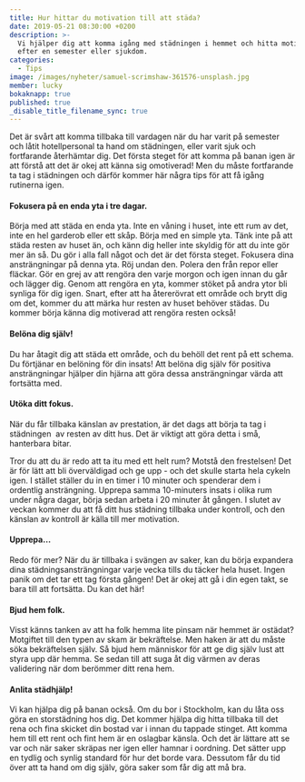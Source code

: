 ```yaml
---
title: Hur hittar du motivation till att städa?
date: 2019-05-21 08:30:00 +0200
description: >-
  Vi hjälper dig att komma igång med städningen i hemmet och hitta motivation
  efter en semester eller sjukdom.
categories:
  - Tips
image: /images/nyheter/samuel-scrimshaw-361576-unsplash.jpg
member: lucky
bokaknapp: true
published: true
_disable_title_filename_sync: true
---
```


Det &auml;r sv&aring;rt att komma tillbaka till vardagen n&auml;r du har varit p&aring; semester och l&aring;tit hotellpersonal ta hand om st&auml;dningen, eller varit sjuk och fortfarande &aring;terh&auml;mtar dig. Det f&ouml;rsta steget f&ouml;r att komma p&aring; banan igen &auml;r att f&ouml;rst&aring; att det &auml;r okej att k&auml;nna sig omotiverad\! Men du m&aring;ste fortfarande ta tag i st&auml;dningen och d&auml;rf&ouml;r kommer h&auml;r n&aring;gra tips f&ouml;r att f&aring; ig&aring;ng rutinerna igen.

#### Fokusera p&aring; en enda yta i tre dagar.

B&ouml;rja med att st&auml;da en enda yta. Inte en v&aring;ning i huset, inte ett rum av det, inte en hel garderob eller ett sk&aring;p. B&ouml;rja med en simple yta. T&auml;nk inte p&aring; att st&auml;da resten av huset &auml;n, och k&auml;nn dig heller inte skyldig f&ouml;r att du inte g&ouml;r mer &auml;n s&aring;. Du g&ouml;r i alla fall n&aring;got och det &auml;r det f&ouml;rsta steget. Fokusera dina anstr&auml;ngningar p&aring; denna yta. R&ouml;j undan den. Polera den fr&aring;n repor eller fl&auml;ckar. G&ouml;r en grej av att reng&ouml;ra den varje morgon och igen innan du g&aring;r och l&auml;gger dig. Genom att reng&ouml;ra en yta, kommer st&ouml;ket p&aring; andra ytor bli synliga f&ouml;r dig igen. Snart, efter att ha &aring;terer&ouml;vrat ett omr&aring;de och brytt dig om det, kommer du att m&auml;rka hur resten av huset beh&ouml;ver st&auml;das. Du kommer b&ouml;rja k&auml;nna dig motiverad att reng&ouml;ra resten ocks&aring;\!

#### Bel&ouml;na dig sj&auml;lv\!

Du har &aring;tagit dig att st&auml;da ett omr&aring;de, och du beh&ouml;ll det rent p&aring; ett schema. Du f&ouml;rtj&auml;nar en bel&ouml;ning f&ouml;r din insats\! Att bel&ouml;na dig sj&auml;lv f&ouml;r positiva anstr&auml;ngningar hj&auml;lper din hj&auml;rna att g&ouml;ra dessa anstr&auml;ngningar v&auml;rda att forts&auml;tta med.

#### Ut&ouml;ka ditt fokus.

N&auml;r du f&aring;r tillbaka k&auml;nslan av prestation, &auml;r det dags att b&ouml;rja ta tag i st&auml;dningen&nbsp; av resten av ditt hus. Det &auml;r viktigt att g&ouml;ra detta i sm&aring;, hanterbara bitar.

Tror du att du &auml;r redo att ta itu med ett helt rum? Motst&aring; den frestelsen\! Det &auml;r f&ouml;r l&auml;tt att bli &ouml;verv&auml;ldigad och ge upp - och det skulle starta hela cykeln igen. I st&auml;llet st&auml;ller du in en timer i 10 minuter och spenderar dem i ordentlig anstr&auml;ngning. Upprepa samma 10-minuters insats i olika rum under n&aring;gra dagar, b&ouml;rja sedan arbeta i 20 minuter &aring;t g&aring;ngen. I slutet av veckan kommer du att f&aring; ditt hus st&auml;dning tillbaka under kontroll, och den k&auml;nslan av kontroll &auml;r k&auml;lla till mer motivation.

#### Upprepa…

Redo f&ouml;r mer? N&auml;r du &auml;r tillbaka i sv&auml;ngen av saker, kan du b&ouml;rja expandera dina st&auml;dningsanstr&auml;ngningar varje vecka tills du t&auml;cker hela huset. Ingen panik om det tar ett tag f&ouml;rsta g&aring;ngen\! Det &auml;r okej att g&aring; i din egen takt, se bara till att forts&auml;tta. Du kan det h&auml;r\!

#### Bjud hem folk.

Visst k&auml;nns tanken av att ha folk hemma lite pinsam n&auml;r hemmet &auml;r ost&auml;dat? Motgiftet till den typen av skam &auml;r bekr&auml;ftelse. Men haken &auml;r att du m&aring;ste s&ouml;ka bekr&auml;ftelsen sj&auml;lv. S&aring; bjud hem m&auml;nniskor f&ouml;r att ge dig sj&auml;lv lust att styra upp d&auml;r hemma. Se sedan till att suga &aring;t dig v&auml;rmen av deras validering n&auml;r dom ber&ouml;mmer ditt rena hem.

#### Anlita st&auml;dhj&auml;lp\!

Vi kan hj&auml;lpa dig p&aring; banan ocks&aring;. Om du bor i Stockholm, kan du l&aring;ta oss g&ouml;ra en storst&auml;dning hos dig. Det kommer hj&auml;lpa dig hitta tillbaka till det rena och fina skicket din bostad var i innan du tappade stinget. Att komma hem till ett rent och fint hem &auml;r en oslagbar k&auml;nsla. Och det &auml;r l&auml;ttare att se var och n&auml;r saker skr&auml;pas ner igen eller hamnar i oordning. Det s&auml;tter upp en tydlig och synlig standard f&ouml;r hur det borde vara. Dessutom f&aring;r du tid &ouml;ver att ta hand om dig sj&auml;lv, g&ouml;ra saker som f&aring;r dig att m&aring; bra.